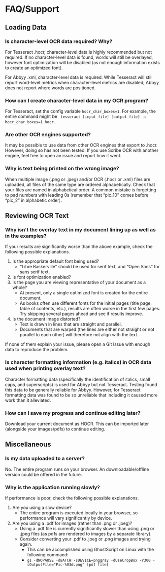 # FAQ/Support

## Loading Data

### Is character-level OCR data required?  Why?
For Tesseract .hocr, character-level data is highly recommended but not required.  If no character-level data is found, words will still be overlayed, however font optimization will be disabled (as not enough information exists to create an optimized font).

For Abbyy .xml, character-level data is required.  While Tesseract will still report word-level metrics when character-level metrics are disabled, Abbyy does not report where words are positioned. 

### How can I create character-level data in my OCR program? 
For Tesseract, set the config variable `hocr_char_boxes=1`.  For example, the entire command might be ` tesseract [input file] [output file] -c hocr_char_boxes=1 hocr`.

### Are other OCR engines supported?
It may be possible to use data from other OCR engines that export to .hocr.  However, doing so has not been tested.  If you use Scribe OCR with another engine, feel free to open an issue and report how it went. 

### Why is text being printed on the wrong image?
When multiple image (.png or .jpeg) and/or OCR (.hocr or .xml) files are uploaded, all files of the same type are ordered alphabetically.  Check that your files are named in alphabetical order.  A common mistake is forgetting to pad numbers with leading 0s (remember that “pic_10” comes before “pic_2” in alphabetic order). 

## Reviewing OCR Text

### Why isn't the overlay text in my document lining up as well as in the examples? 
If your results are significantly worse than the above example, check the following possible explanations.  
1.	Is the appropriate default font being used?
    -	“Libre Baskerville” should be used for serif text, and “Open Sans” for sans serif text. 
1.	Is font optimization enabled?
1.	Is the page you are viewing representative of your document as a whole?
    -	At present, only a single optimized font is created for the entire document.
    -	As books often use different fonts for the initial pages (title page, table of contents, etc.), results are often worse in the first few pages.  Try skipping several pages ahead and see if results improve. 
1.	Is the document image distorted? 
    -	Text is drawn in lines that are straight and parallel. 
    -	Documents that are warped (the lines are either not straight or not parallel to each other) will therefore not align with the text. 

If none of them explain your issue, please open a Git Issue with enough data to reproduce the problem. 

### Is character formatting information (e.g. italics) in OCR data used when printing overlay text? 
Character formatting data (specifically the identification of italics, small caps, and superscripts) is used for Abbyy but not Tesseract.  Testing found this data to be generally reliable for Abbyy.  However, for Tesseract formatting data was found to be so unreliable that including it caused more work than it alleviated.  

### How can I save my progress and continue editing later?
Download your current document as HOCR.  This can be imported later (alongside your images/pdfs) to continue editing. 

## Miscellaneous
### Is my data uploaded to a server?
No.  The entire program runs on your browser.  An downloadable/offline version could be offered in the future.

### Why is the application running slowly?
If performance is poor, check the following possible explanations. 
1.	Are you using a slow device?
    -	The entire program is executed locally in your browser, so performance will vary significantly by device. 
1.	Are you using a .pdf for images (rather than .png or .jpeg)? 
    -	Using a .pdf file is currently significantly slower than using .png or .jpeg files (as pdfs are rendered to images by a separate library).
    -	Consider converting your .pdf to .jpeg or .png images and trying again.
        - This can be accomplished using GhostScript on Linux with the following command:
        -	`gs -dNOPAUSE -dBATCH -sDEVICE=pnggray -dUseCropBox -r300 -sOutputFile="Pic-%03d.png" [pdf file]`
